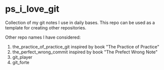 # ps_i_love_git

Collection of my git notes I use in daily bases.
This repo can be used as a template for creating other repositories.

Other repo names I have considered:

1. the_practice_of_practice_git inspired by book "The Practice of Practice"
2. the_perfect_wrong_commit inspired by book "The Prefect Wrong Note"
3. git_player
4. git_forte
